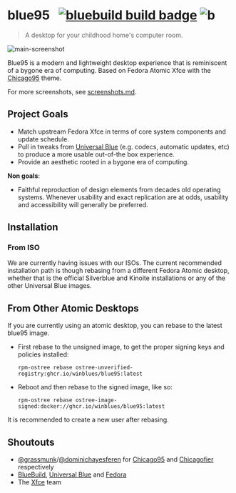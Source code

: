# blue95 &nbsp; [![bluebuild build badge](https://github.com/ledif/blue95/actions/workflows/build.yml/badge.svg)](https://github.com/ledif/blue95/actions/workflows/build.yml) ![b](https://img.shields.io/badge/dynamic/json?url=https%3A%2F%2Fgithub.com%2Fipitio%2Fbackage%2Fraw%2Findex%2Fwinblues%2Fblue95%2Fblue95.json&query=%24.downloads&label=total%20pulls)


> A desktop for your childhood home's computer room.

![main-screenshot](https://blue95.neocities.org/screenshot-winamp.png)

Blue95 is a modern and lightweight desktop experience that is reminiscent of a bygone era of computing.
Based on Fedora Atomic Xfce with the [Chicago95](https://github.com/grassmunk/Chicago95) theme.

For more screenshots, see [screenshots.md](https://github.com/ledif/blue95/blob/main/docs/screenshots.md).

## Project Goals

- Match upstream Fedora Xfce in terms of core system components and update schedule.
- Pull in tweaks from [Universal Blue](https://github.com/ublue-os) (e.g. codecs, automatic updates, etc) to produce a more usable out-of-the box experience.
- Provide an aesthetic rooted in a bygone era of computing.

**Non goals**:
- Faithful reproduction of design elements from decades old operating systems. Whenever usability and exact replication are at odds, usability and accessibility will generally be preferred.


## Installation

### From ISO

We are currently having issues with our ISOs. The current recommended installation path is though rebasing from a different Fedora Atomic desktop, whether that is the official Silverblue and Kinoite installations or any of the other Universal Blue images.

## From Other Atomic Desktops
If you are currently using an atomic desktop, you can rebase to the latest blue95 image.

- First rebase to the unsigned image, to get the proper signing keys and policies installed:
  ```
  rpm-ostree rebase ostree-unverified-registry:ghcr.io/winblues/blue95:latest
  ```
- Reboot and then rebase to the signed image, like so:
  ```
  rpm-ostree rebase ostree-image-signed:docker://ghcr.io/winblues/blue95:latest
  ```

It is recommended to create a new user after rebasing.

## Shoutouts
- [@grassmunk](https://github.com/grassmunk)/[@dominichayesferen](https://github.com/dominichayesferen) for [Chicago95](https://github.com/grassmunk/Chicago95) and [Chicagofier](https://github.com/dominichayesferen/Chicagofier) respectively
- [BlueBuild](https://github.com/blue-build), [Universal Blue](https://github.com/ublue-os) and [Fedora](https://fedoraproject.org)
- The [Xfce](https://www.xfce.org/) team
 
